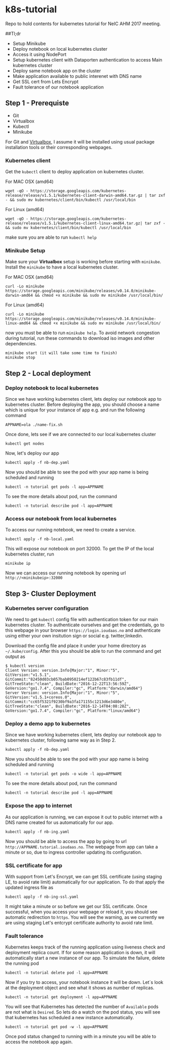 # k8s-tutorial
Repo to hold contents for kubernetes tutorial for NeIC AHM 2017 meeting.

##Tl;dr
* Setup Minikube
* Deploy notebook on local kubernetes cluster
* Access it using NodePort
* Setup kubernetes client with Dataporten authentication to access Main kubernetes cluster
* Deploy same notebook app on the cluster
* Make application available to public interenet with DNS name
* Get SSL cert from Lets Encrypt
* Fault tolerance of our notebook application

## Step 1 - Prerequiste 
* Git
* Virtualbox
* Kubectl
* Minikube

For Git and [Virtualbox](https://www.virtualbox.org/wiki/Downloads), I assume it will be installed using usual package installation tools or their corresponding webpages.

### Kubernetes client
Get the `kubectl` client to deploy application on kubernetes cluster.

For MAC OSX (amd64)
```
wget -qO - https://storage.googleapis.com/kubernetes-release/release/v1.5.1/kubernetes-client-darwin-amd64.tar.gz | tar zxf - && sudo mv kubernetes/client/bin/kubectl /usr/local/bin
```
For Linux (amd64)
```
wget -qO - https://storage.googleapis.com/kubernetes-release/release/v1.5.1/kubernetes-client-linux-amd64.tar.gz| tar zxf - && sudo mv kubernetes/client/bin/kubectl /usr/local/bin
```

make sure you are able to run `kubectl help`

### Minikube Setup
Make sure your **Virtualbox** setup is working before starting with `minikube`. Install the `minikube` to have a local kubernetes cluster.

For MAC OSX (amd64)
```
curl -Lo minikube https://storage.googleapis.com/minikube/releases/v0.14.0/minikube-darwin-amd64 && chmod +x minikube && sudo mv minikube /usr/local/bin/
```
For Linux (amd64)
```
curl -Lo minikube https://storage.googleapis.com/minikube/releases/v0.14.0/minikube-linux-amd64 && chmod +x minikube && sudo mv minikube /usr/local/bin/
```

now you must be able to run `minikube help`. To avoid network congestion during tutorial, run these commands to download iso images and other dependencies.
```
minikube start (it will take some time to finish)
minikube stop
```

## Step 2 - Local deployment

### Deploy notebook to local kubernetes

Since we have working kubernetes client, lets deploy our notebook app to kubernetes cluster. Before deploying the app, you should choose a name which is unique for your instance of app e.g. <ola> and run the following command
```
APPNAME=ola ./name-fix.sh
```
Once done, lets see if we are connected to our local kubernetes cluster
```
kubectl get nodes
```
Now, let's deploy our app
```
kubectl apply -f nb-dep.yaml
```
Now you should be able to see the pod with your app name is being scheduled and running
```
kubectl -n tutorial get pods -l app=APPNAME
```
To see the more details about pod, run the command
```
kubectl -n tutorial describe pod -l app=APPNAME
```
### Access our notebook from local kubernetes

To access our running notebook, we need to create a service.
```
kubectl apply -f nb-local.yaml
```
This will expose our notebook on port 32000. To get the IP of the local kubernetes cluster, run
```
minikube ip
```
Now we can access our running notebook by opening url `http://<minikubeip>:32000`

## Step 3- Cluster Deployment

### Kubernetes server configuration
We need to get `kubectl` config file with authentication token for our main kubernetes cluster. To authenticate ourselves and get the credentials, go to this webpage in your browser `https://login.ioudaas.no`  and authenticate using either your own insitution sign or social e.g. twitter,linkedin.

Download the config file and place it under your home directory as `~/.kube/config`. After this you should be able to run the command and get output as
```
$ kubectl version
Client Version: version.Info{Major:"1", Minor:"5", GitVersion:"v1.5.1", GitCommit:"82450d03cb057bab0950214ef122b67c83fb11df", GitTreeState:"clean", BuildDate:"2016-12-22T13:56:59Z", GoVersion:"go1.7.4", Compiler:"gc", Platform:"darwin/amd64"}
Server Version: version.Info{Major:"1", Minor:"5", GitVersion:"v1.5.1+coreos.0", GitCommit:"cc65f5321f9230bf9a3fa171155c1213d6e3480e", GitTreeState:"clean", BuildDate:"2016-12-14T04:08:28Z", GoVersion:"go1.7.4", Compiler:"gc", Platform:"linux/amd64"}
```

### Deploy a demo app to kubernetes

Since we have working kubernetes client, lets deploy our notebook app to kubernetes cluster, following same way as in Step 2. 
```
kubectl apply -f nb-dep.yaml
```
Now you should be able to see the pod with your app name is being scheduled and running
```
kubectl -n tutorial get pods -o wide -l app=APPNAME
```
To see the more details about pod, run the command
```
kubectl -n tutorial describe pod -l app=APPNAME
```

### Expose the app to internet
As our application is running, we can expose it out to public internet with a DNS name created for us automatically for our app. 
```
kubectl apply -f nb-ing.yaml
```
Now you should be able to access the app by going to url `http://APPNAME.tutorial.ioudaas.no`. The webpage from app can take a minute or so, due to ingress controller updating its configuration.

### SSL certificate for app
With support from Let's Encrypt, we can get SSL certificate (using staging LE, to avoid rate limit) automatically for our application. To do that apply the updated ingress file as
```
kubectl apply -f nb-ing-ssl.yaml
```
It might take a minute or so before we get our SSL certificate. Once successful, when you access your webpage or reload it, you should see automatic redirection to `https`. You will see the warning, as we currently we are using staging Let's entcrypt certificate authority to avoid rate limit.

### Fault tolerance

Kubernetes keeps track of the running application using liveness check and deployment replica count. If for some reason application is down, it will automatically start a new instance of our app. To simulate the failure, delete the running pod
```
kubectl -n tutorial delete pod -l app=APPNAME
```
Now if you try to access, your notebook instance it will be down. Let´s look at the deployment object and see what it shows as number of replicas.

```
kubectl -n tutorial get deployment -l app=APPNAME
```
You will see that Kubernetes has detected the number of `Available` pods are not what is `Desired`. So lets do a watch on the pod status, you will see that kubernetes has scheduled a new instance automatically.
```
kubectl -n tutorial get pod -w -l app=APPNAME
```
Once pod status changed to running with in a minute you will be able to access the notebook app again.
